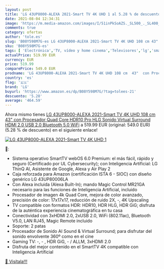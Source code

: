 ```yaml
---
layout: post
title: 'LG 43UP8000-ALEXA 2021-Smart TV 4K UHD 1 al 5.28 % de descuento'
date: 2021-08-04 12:34:31
image: 'https://m.media-amazon.com/images/I/51inPkSoAZS._SL500_._SL400_.jpg'
comments: true
category: ofertas
author: 'tole.es'
slug: 'B08Y598M7G-es LG 43UP8000-ALEXA 2021-Smart TV 4K UHD 108 cm 43" con...'
sku: 'B08Y598M7G-es'
tags: [ 'Electrónica','TV, vídeo y home cinema','Televisores','lg','smart','tv', ]
actualPrice: 519.99 EUR
currency: EUR
price: 519.99
comparePrice: 549.0 EUR
prodname: 'LG 43UP8000-ALEXA 2021-Smart TV 4K UHD 108 cm  43"  con Procesador Quad Core  HDR10 Pro  HLG  Sonido Virtual Surround  HDMI 2.0  USB 2.0  Bluetooth 5.0  WiFi'
country: 'es'
flag: '🇪🇸'
brand: 'LG'
buyurl: 'https://www.amazon.es/dp/B08Y598M7G/?tag=tolees-21'
descuento: '5.28'
average: '464.59'
---
```


Ahora mismo tienes [LG 43UP8000-ALEXA 2021-Smart TV 4K UHD 108 cm  43"  con Procesador Quad Core  HDR10 Pro  HLG  Sonido Virtual Surround  HDMI 2.0  USB 2.0  Bluetooth 5.0  WiFi](https://www.amazon.es/dp/B08Y598M7G/?tag=tolees-21) a 519.99 EUR (original: 549.0 EUR) (5.28 %  de descuento) en el siguiente enlace!

[![LG 43UP8000-ALEXA 2021-Smart TV 4K UHD 1](https://m.media-amazon.com/images/I/51inPkSoAZS._SL500_._SL400_.jpg)](https://www.amazon.es/dp/B08Y598M7G/?tag=tolees-21)

🔎:

- Sistema operativo SmartTV webOS 6.0 Premium: el más fácil, rápido y seguro (Certificado por UL Cybersecurity); con Inteligencia Artificial: LG ThinQ AI, Asistente de Google, Alexa y Air Play 2
- Caja reforzada para Amazon (certificación ISTA 6 - SIOC) con diseño genérico LG 43UP80006LA
- Con Alexa incluida (Alexa Built-In); mando Magic Control MR21GA necesario para las funciones de Inteligencia Artificial, incluido
- Procesador de imagen 4k Quad Core, mejora de color avanzado, precisión de color: 17x17x17, reducción de ruido 2X, -, 4K Upscaling
- TV compatible con formatos HDR: HDR10, HDR HLG, HDR GiG; disfruta de la auténtica experiencia cinematográfica en tu casa
- Conectividad con 3xHDMI 2.0, 2xUSB 2.0, WiFi (802.11ac), Bluetooth V5.0, LAN RJ45, Magic Remote incluido
- Soporte: 2 patas
- Procesador de Sonido AI Sound & Virtual Surround; para disfrutar del sonido envolvente 360º como en el cine
- Gaming TV: -, - , HDR GiG, - / ALLM, 3xHDMI 2.0
- Disfruta del mejor contenido en el SmartTV 4K compatible con Inteligencia Artificial

[🛒 Visítala!!!](https://www.amazon.es/dp/B08Y598M7G/?tag=tolees-21)
